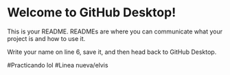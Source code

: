# Welcome to GitHub Desktop!

This is your README. READMEs are where you can communicate what your project is and how to use it.

Write your name on line 6, save it, and then head back to GitHub Desktop.

<!-- esta es mmi linea -->

#Practicando lol 
#Linea nueva/elvis
